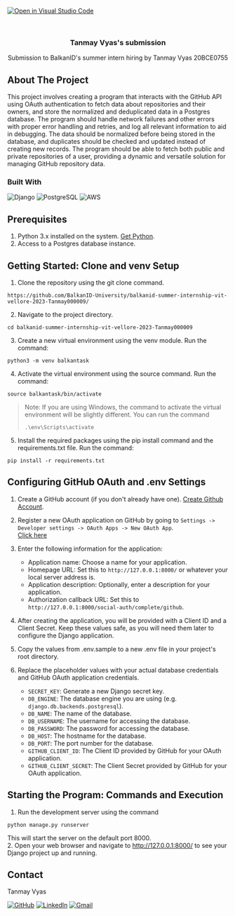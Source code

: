 [![Open in Visual Studio Code](https://classroom.github.com/assets/open-in-vscode-c66648af7eb3fe8bc4f294546bfd86ef473780cde1dea487d3c4ff354943c9ae.svg)](https://classroom.github.com/online_ide?assignment_repo_id=10772484&assignment_repo_type=AssignmentRepo)

<br />
<div align="center">
  <h3 align="center">Tanmay Vyas's submission</h3>

  <p align="center">
    Submission to BalkanID's summer intern hiring by Tanmay Vyas 20BCE0755
  </p>
</div>

<!-- ABOUT THE PROJECT -->
## About The Project

This project involves creating a program that interacts with the GitHub API using OAuth authentication to fetch data about repositories and their owners, and store the normalized and deduplicated data in a Postgres database. The program should handle network failures and other errors with proper error handling and retries, and log all relevant information to aid in debugging. The data should be normalized before being stored in the database, and duplicates should be checked and updated instead of creating new records. The program should be able to fetch both public and private repositories of a user, providing a dynamic and versatile solution for managing GitHub repository data.

### Built With
![Django](https://img.shields.io/badge/Django-092E20?style=for-the-badge&logo=django&logoColor=green)
![PostgreSQL](https://img.shields.io/badge/PostgreSQL-316192?style=for-the-badge&logo=postgresql&logoColor=white)
![AWS](https://img.shields.io/badge/AWS-%23FF9900.svg?style=for-the-badge&logo=amazon-aws&logoColor=white)

## Prerequisites

1. Python 3.x installed on the system. [Get Python](https://www.python.org/).
2. Access to a Postgres database instance.

## Getting Started: Clone and venv Setup

1. Clone the repository using the git clone command. <br />
```
https://github.com/BalkanID-University/balkanid-summer-internship-vit-vellore-2023-Tanmay000009/
```
2. Navigate to the project directory.
```
cd balkanid-summer-internship-vit-vellore-2023-Tanmay000009
```
3. Create a new virtual environment using the venv module. Run the command:
```
python3 -m venv balkantask
```
4. Activate the virtual environment using the source command. Run the command:
```
source balkantask/bin/activate
```
> Note: If you are using Windows, the command to activate the virtual environment will be slightly different. You can run the command 
> ```
> .\env\Scripts\activate 
> ```
5. Install the required packages using the pip install command and the requirements.txt file. Run the command:
```
pip install -r requirements.txt
```

## Configuring GitHub OAuth and .env Settings

1. Create a GitHub account (if you don't already have one). [Create Github Account](https://github.com/join).
2. Register a new OAuth application on GitHub by going to `Settings -> Developer settings -> OAuth Apps -> New OAuth App`. <br />
[Click here](https://github.com/settings/applications/new)
3. Enter the following information for the application:
    - Application name: Choose a name for your application.
    - Homepage URL: Set this to `http://127.0.0.1:8000/` or whatever your local server address is.
    - Application description: Optionally, enter a description for your application.
    - Authorization callback URL: Set this to `http://127.0.0.1:8000/social-auth/complete/github`.
4. After creating the application, you will be provided with a Client ID and a Client Secret. Keep these values safe, as you will need them later to configure the Django application.
5. Copy the values from .env.sample to a new .env file in your project's root directory.
6. Replace the placeholder values with your actual database credentials and GitHub OAuth application credentials.

     - `SECRET_KEY`: Generate a new Django secret key.
     - `DB_ENGINE`: The database engine you are using (e.g. `django.db.backends.postgresql`).
     - `DB_NAME`: The name of the database.
     - `DB_USERNAME`: The username for accessing the database.
     - `DB_PASSWORD`: The password for accessing the database.
     - `DB_HOST`: The hostname for the database.
     - `DB_PORT`: The port number for the database.
     - `GITHUB_CLIENT_ID`: The Client ID provided by GitHub for your OAuth application.
     - `GITHUB_CLIENT_SECRET`: The Client Secret provided by GitHub for your OAuth application.

## Starting the Program: Commands and Execution
1. Run the development server using the command <br /> 
 ```
 python manage.py runserver
 ``` 
This will start the server on the default port 8000. <br />
2. Open your web browser and navigate to http://127.0.0.1:8000/ to see your Django project up and running.

<!-- CONTACT -->
## Contact

Tanmay Vyas

[![GitHub](https://img.shields.io/badge/github-%23121011.svg?style=for-the-badge&logo=github&logoColor=white)](https://github.com/Tanmay000009)
[![LinkedIn](https://img.shields.io/badge/linkedin-%230077B5.svg?style=for-the-badge&logo=linkedin&logoColor=white)](https://www.linkedin.com/in/tanmay-vyas-09/)
[![Gmail](https://img.shields.io/badge/Gmail-D14836?style=for-the-badge&logo=gmail&logoColor=white)](mailto:tanmayvyas09@gmail.com)

